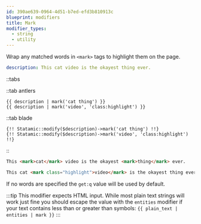 ```yaml
---
id: 390ae639-0964-4d51-b7ed-efd3b810913c
blueprint: modifiers
title: Mark
modifier_types:
  - string
  - utility
---
```

Wrap any matched words in `<mark>` tags to highlight them on the page.

```yaml
description: This cat video is the okayest thing ever.
```

::tabs

::tab antlers
```antlers
{{ description | mark('cat thing') }}
{{ description | mark('video', 'class:highlight') }}
```
::tab blade
```blade
{!! Statamic::modify($description)->mark('cat thing') !!}
{!! Statamic::modify($description)->mark('video', 'class:highlight') !!}
```
::

```html
This <mark>cat</mark> video is the okayest <mark>thing</mark> ever.
```

```html
This cat <mark class="highlight">video</mark> is the okayest thing ever.
```

If no words are specified the `get:q` value will be used by default.

:::tip
This modifier expects HTML input. While most plain text strings will work just fine you should escape the value with the `entities` modifier if your text contains less than or greater than symbols: `{{ plain_text | entities | mark }}`
:::